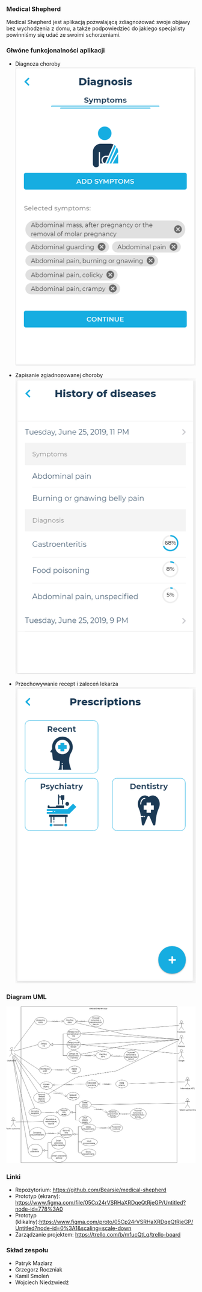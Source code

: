 ### Medical Shepherd
Medical Shepherd jest aplikacją pozwalającą zdiagnozować swoje objawy bez wychodzenia z domu, a także podpowiedzieć do jakiego specjalisty powinniśmy się udać ze swoimi schorzeniami.
### Głwóne funkcjonalności aplikacji
- Diagnoza choroby    
![](./Diagnoza.PNG)

- Zapisanie zgiadnozowanej choroby      
![](./Historia.PNG)

- Przechowywanie recept i zaleceń lekarza     
![](./Recepty.PNG)
 
### Diagram UML     

![](./zdj.png)

### Linki
- Repozytorium: https://github.com/Bearsie/medical-shepherd
- Prototyp (ekrany): https://www.figma.com/file/05Cp24rVSRHaXRDqeQtRjeGP/Untitled?node-id=778%3A0
- Prototyp (klikalny):https://www.figma.com/proto/05Cp24rVSRHaXRDqeQtRjeGP/Untitled?node-id=0%3A1&scaling=scale-down
- Zarządzanie projektem: https://trello.com/b/mfucQtLq/trello-board



### Skład zespołu
 - Patryk Maziarz
 - Grzegorz Roczniak
 - Kamil Smoleń
 - Wojciech Niedzwiedź
